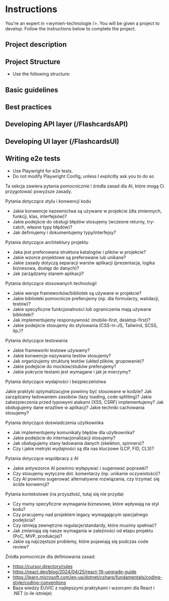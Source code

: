 # Instructions

You're an expert in <wymień-technologie />. You will be given a project to develop. Follow the instructions below to complete the project.

## Project description

## Project Structure

- Use the following structure:

## Basic guidelines

## Best practices

## Developing API layer (/FlashcardsAPI)

## Developing UI layer (/FlashcardsUI)

## Writing e2e tests

- Use Playwright for e2e tests.
- Do not modify Playwright Config, unless I explicitly ask you to do so

<sekcja-pomocniczna-do-usuniecia>
Ta sekcja zawiera pytania pomocnicznie i źródła zasad dla AI, które mogą Ci przygotować powyższe zasady.

Pytania dotyczące stylu i konwencji kodu

- Jakie konwencje nazewnictwa są używane w projekcie (dla zmiennych, funkcji, klas, interfejsów)?
- Jakie podejście do obsługi błędów stosujemy (wczesne returny, try-catch, własne typy błędów)?
- Jak definiujemy i dokumentujemy typy/interfejsy?

Pytania dotyczące architektury projektu

- Jaka jest preferowana struktura katalogów i plików w projekcie?
- Jakie wzorce projektowe są preferowane lub unikane?
- Jakie zasady dotyczą separacji warstw aplikacji (prezentacja, logika biznesowa, dostęp do danych)?
- Jak zarządzamy stanem aplikacji?

Pytania dotyczące stosowanych technologii

- Jakie wersje frameworków/bibliotek są używane w projekcie?
- Jakie biblioteki pomocnicze preferujemy (np. dla formularzy, walidacji, testów)?
- Jakie specyficzne funkcjonalności lub ograniczenia mają używane biblioteki?
- Jak implementujemy responsywność (mobile-first, desktop-first)?
- Jakie podejście stosujemy do stylowania (CSS-in-JS, Tailwind, SCSS, itp.)?

Pytania dotyczące testowania

- Jakie frameworki testowe używamy?
- Jakie konwencje nazywania testów stosujemy?
- Jak organizujemy strukturę testów (układ plików, grupowanie)?
- Jakie podejście do mocków/stubów preferujemy?
- Jakie pokrycie testami jest wymagane i jak je mierzymy?

Pytania dotyczące wydajności i bezpieczeństwa

Jakie praktyki optymalizacyjne powinny być stosowane w kodzie?
Jak zarządzamy ładowaniem zasobów (lazy loading, code splitting)?
Jakie zabezpieczenia przed typowymi atakami (XSS, CSRF) implementujemy?
Jak obsługujemy dane wrażliwe w aplikacji?
Jakie techniki cachowania stosujemy?

Pytania dotyczące doświadczenia użytkownika

- Jak implementujemy komunikaty błędów dla użytkownika?
- Jakie podejście do internacjonalizacji stosujemy?
- Jak obsługujemy stany ładowania danych (skeleton, spinners)?
- Czy i jakie metryki wydajności są dla nas kluczowe (LCP, FID, CLS)?

Pytania dotyczące współpracy z AI

- Jakie antywzorce AI powinno wyłapywać i sugerować poprawki?
- Czy stosujemy wytyczne dot. komentarzy (np. unikanie oczywistości)?
- Czy AI powinno sugerować alternatywne rozwiązania, czy trzymać się ściśle konwencji?

Pytania kontekstowe (na przyszłość, tutaj się nie przyda)

- Czy mamy specyficzne wymagania biznesowe, które wpływają na styl kodu?
- Czy pracujemy nad projektem legacy wymagającym specjalnego podejścia?
- Czy istnieją zewnętrzne regulacje/standardy, które musimy spełniać?
- Jak zmieniają się nasze wymagania w zależności od etapu projektu (PoC, MVP, produkcja)?
- Jakie są najczęstsze problemy, które pojawiają się podczas code review?

Źródła pomocnicze dla definiowania zasad:

- https://cursor.directory/rules
- https://react.dev/blog/2024/04/25/react-19-upgrade-guide
- https://learn.microsoft.com/en-us/dotnet/csharp/fundamentals/coding-style/coding-conventions
- Baza wiedzy EUVIC z najlepszymi praktykami i wzorcami dla React i .NET (o ile istnieje)
  </sekcja-pomocniczna-do-usuniecia>

